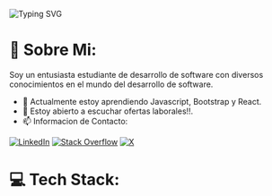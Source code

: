 ![Typing SVG](https://readme-typing-svg.demolab.com?font=Fira+Code&pause=1000&center=true&vCenter=true&random=false&width=435&lines=Hola+a+todos+%F0%9F%91%8B;Soy+JulianDeBits%2C+Bienvenid@s!!.)
# 💫 Sobre Mi:
Soy un entusiasta estudiante de desarrollo de software con diversos conocimientos en el mundo del desarrollo de software.
 - 🌱 Actualmente estoy aprendiendo Javascript, Bootstrap y React.
 - 👯 Estoy abierto a escuchar ofertas laborales!!.
- 📫 Informacion de Contacto:

[![LinkedIn](https://img.shields.io/badge/LinkedIn-%230077B5.svg?logo=linkedin&logoColor=white)](https://linkedin.com/in/mubinkhalid) [![Stack Overflow](https://img.shields.io/badge/-Stackoverflow-FE7A16?logo=stack-overflow&logoColor=white)](https://stackoverflow.com/users/2391469) [![X](https://img.shields.io/badge/X-black.svg?logo=X&logoColor=white)](https://x.com/@Mubin_Khalid)

# 💻 Tech Stack:
